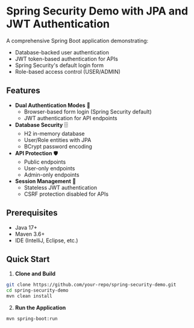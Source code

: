 # Spring Security Demo with JPA and JWT Authentication

A comprehensive Spring Boot application demonstrating:
- Database-backed user authentication
- JWT token-based authentication for APIs
- Spring Security's default login form
- Role-based access control (USER/ADMIN)

## Features

- **Dual Authentication Modes** 🔐
  - Browser-based form login (Spring Security default)
  - JWT authentication for API endpoints
- **Database Security** 🗄️
  - H2 in-memory database
  - User/Role entities with JPA
  - BCrypt password encoding
- **API Protection** 🛡️
  - Public endpoints
  - User-only endpoints
  - Admin-only endpoints
- **Session Management** 🔄
  - Stateless JWT authentication
  - CSRF protection disabled for APIs

## Prerequisites

- Java 17+
- Maven 3.6+
- IDE (IntelliJ, Eclipse, etc.)

## Quick Start

1. **Clone and Build**
```bash
git clone https://github.com/your-repo/spring-security-demo.git
cd spring-security-demo
mvn clean install
```
2. **Run the Application**
```bash
mvn spring-boot:run
```
